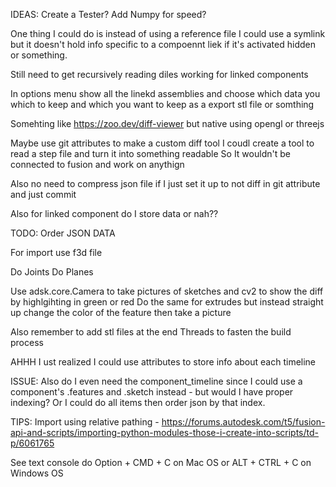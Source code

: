 IDEAS:
Create a Tester?
Add Numpy for speed?

One thing I could do is instead of using a reference file I could use a symlink but it doesn't hold info specific to a compoennt liek if it's activated hidden or something.

Still need to get recursively reading diles working for linked components


In options menu show all the linekd assemblies and choose which data you which to keep and which you want to keep as a export stl file or somthing


Somehting like https://zoo.dev/diff-viewer but native using opengl or threejs

Maybe use git attributes to make a custom diff tool
I coudl create a tool to read a step file and turn it into something readable
So It wouldn't be connected to fusion and work on anythign

Also no need to compress json file if I just set it up to not diff in git attribute and just commit

Also for linked component do I store data or nah??

TODO:
Order JSON DATA

For import use f3d file

Do Joints
Do Planes

Use adsk.core.Camera to take pictures of sketches and cv2 to show the diff by highlgihting in green or red
Do the same for extrudes but instead straight up change the color of the feature then take a picture

Also remember to add stl files at the end
Threads to fasten the build process

AHHH I ust realized I could use attributes to store info about each timeline

ISSUE:
Also do I even need the component_timeline since I could use a component's .features and .sketch instead - but would I have proper indexing? Or I could do all items then order json by that index.


TIPS:
Import using relative pathing - https://forums.autodesk.com/t5/fusion-api-and-scripts/importing-python-modules-those-i-create-into-scripts/td-p/6061765

See text console do Option + CMD + C on Mac OS or ALT + CTRL + C on Windows OS

